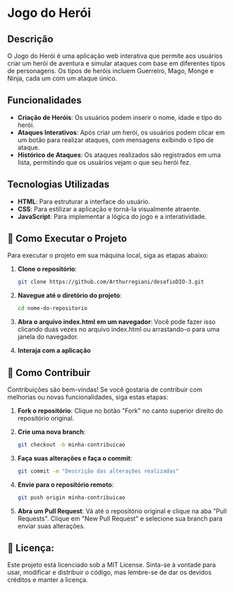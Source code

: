 # Jogo do Herói

## Descrição

O Jogo do Herói é uma aplicação web interativa que permite aos usuários criar um herói de aventura e simular ataques com base em diferentes tipos de personagens. Os tipos de heróis incluem Guerreiro, Mago, Monge e Ninja, cada um com um ataque único.

## Funcionalidades

- **Criação de Heróis**: Os usuários podem inserir o nome, idade e tipo do herói.
- **Ataques Interativos**: Após criar um herói, os usuários podem clicar em um botão para realizar ataques, com mensagens exibindo o tipo de ataque.
- **Histórico de Ataques**: Os ataques realizados são registrados em uma lista, permitindo que os usuários vejam o que seu herói fez.

## Tecnologias Utilizadas

- **HTML**: Para estruturar a interface do usuário.
- **CSS**: Para estilizar a aplicação e torná-la visualmente atraente.
- **JavaScript**: Para implementar a lógica do jogo e a interatividade.


## 🚀 Como Executar o Projeto

Para executar o projeto em sua máquina local, siga as etapas abaixo:

1. **Clone o repositório**:
   ```bash
   git clone https://github.com/Arthurregiani/desafioDIO-3.git
2. **Navegue até o diretório do projeto**:
    ```bash 
    cd nome-do-repositorio
3. **Abra o arquivo index.html em um navegador**: Você pode fazer isso clicando duas vezes no arquivo index.html ou arrastando-o para uma janela do navegador.

4. **Interaja com a aplicação**

## 🤝 Como Contribuir

Contribuições são bem-vindas! Se você gostaria de contribuir com melhorias ou novas funcionalidades, siga estas etapas:
1. **Fork o repositório**: Clique no botão "Fork" no canto superior direito do repositório original.

2. **Crie uma nova branch**:
    ```bash 
    git checkout -b minha-contribuicao
3. **Faça suas alterações e faça o commit**:
    ```bash 
    git commit -m "Descrição das alterações realizadas"
4. **Envie para o repositório remoto**:
    ```bash 
    git push origin minha-contribuicao
5. **Abra um Pull Request**: Vá até o repositório original e clique na aba "Pull Requests". Clique em "New Pull Request" e selecione sua branch para enviar suas alterações.

## 📄 Licença:
Este projeto está licenciado sob a MIT License. Sinta-se à vontade para usar, modificar e distribuir o código, mas lembre-se de dar os devidos créditos e manter a licença.
